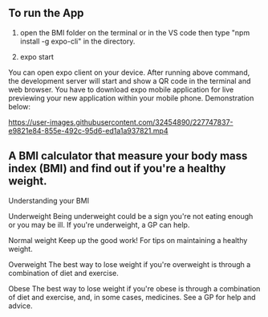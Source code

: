 ## To run the App

1. open the BMI folder on the terminal or in the VS code then type "npm install -g expo-cli" in the directory.

2. expo start

You can open expo client on your device. After running above command, the development server will start and show a QR code in the terminal and web browser.
You have to download expo mobile application for live previewing your new application within your mobile phone. Demonstration below:


https://user-images.githubusercontent.com/32454890/227747837-e9821e84-855e-492c-95d6-ed1a1a937821.mp4


## A BMI calculator that measure your body mass index (BMI) and find out if you're a healthy weight.

Understanding your BMI 

Underweight
Being underweight could be a sign you're not eating enough or you may be ill. If you're underweight, a GP can help.

Normal weight
Keep up the good work! For tips on maintaining a healthy weight.

Overweight
The best way to lose weight if you're overweight is through a combination of diet and exercise.

Obese
The best way to lose weight if you're obese is through a combination of diet and exercise, and, in some cases, medicines. See a GP for help and advice.



